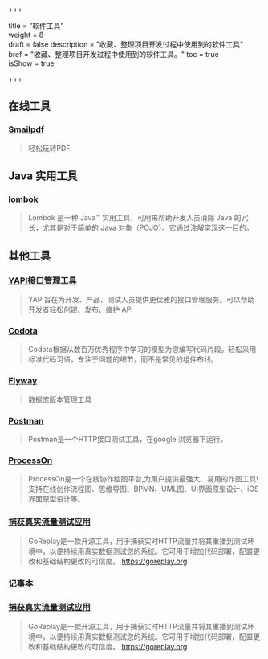 +++

title = "软件工具"  
weight = 8  
draft = false 
description = "收藏、整理项目开发过程中使用到的软件工具"  
bref = "收藏、整理项目开发过程中使用到的软件工具。"
toc = true  
isShow = true

+++
## 在线工具

### <font color=#009688>[Smailpdf](https://smallpdf.com/cn) </font>
> 轻松玩转PDF

## Java 实用工具

### <font color=#009688>[lombok](https://github.com/rzwitserloot/lombok)</font>
> Lombok 是一种 Java™ 实用工具，可用来帮助开发人员消除 Java 的冗长，尤其是对于简单的 Java 对象（POJO）。它通过注解实现这一目的。
 
 
## 其他工具

### <font color=#009688>[YAPI接口管理工具](https://yapi.ymfe.org/documents/index.html) </font>
> YAPI旨在为开发、产品、测试人员提供更优雅的接口管理服务。可以帮助开发者轻松创建、发布、维护 API
 
### <font color=#009688>[Codota](https://www.codota.com/) </font>
> Codota根据从数百万优秀程序中学习的模型为您编写代码片段。轻松采用标准代码习语，专注于问题的细节，而不是常见的组件布线。

### <font color=#009688>[Flyway](https://flywaydb.org) </font>
> 数据库版本管理工具

### <font color=#009688>[Postman](#)</font>
> Postman是一个HTTP接口测试工具，在google 浏览器下运行。

### <font color=#009688>[ProcessOn](#)</font>
> ProcessOn是一个在线协作绘图平台,为用户提供最强大、易用的作图工具!支持在线创作流程图、思维导图、BPMN、UML图、UI界面原型设计、iOS界面原型设计等。

### <font color=#009688>[捕获真实流量测试应用](https://github.com/buger/goreplay)</font>
> GoReplay是一款开源工具，用于捕获实时HTTP流量并将其重播到测试环境中，以便持续用真实数据测试您的系统。它可用于增加代码部署，配置更改和基础结构更改的可信度。 
https://goreplay.org

### <font color=#009688>[记事本]()</font>

### <font color=#009688>[捕获真实流量测试应用](https://github.com/buger/goreplay)</font>
> GoReplay是一款开源工具，用于捕获实时HTTP流量并将其重播到测试环境中，以便持续用真实数据测试您的系统。它可用于增加代码部署，配置更改和基础结构更改的可信度。 
https://goreplay.org


